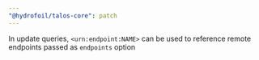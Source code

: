 ```yaml
---
"@hydrofoil/talos-core": patch
---
```


In update queries, `<urn:endpoint:NAME>` can be used to reference remote endpoints passed as `endpoints` option
